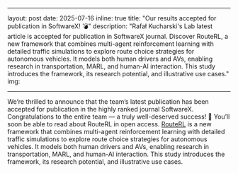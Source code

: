 
---
layout: post
date: 2025-07-16
inline: true
title: "Our results accepted for publication in SoftwareX! 💣"
description: "Rafał Kucharski's Lab latest article is accepted for publication in SoftwareX journal. Discover RouteRL, a new framework that combines multi-agent reinforcement learning with detailed traffic simulations to explore route choice strategies for autonomous vehicles. It models both human drivers and AVs, enabling research in transportation, MARL, and human-AI interaction. This study introduces the framework, its research potential, and illustrative use cases."
img: 
      
---
We’re thrilled to announce that the team’s latest publication has been accepted for publication in the highly ranked journal SoftwareX. Congratulations to the entire team — a truly well-deserved success! 👏
You’ll soon be able to read about RouteRL in open access. [RouteRL](https://arxiv.org/abs/2502.20065) is a new framework that combines multi-agent reinforcement learning with detailed traffic simulations to explore route choice strategies for autonomous vehicles. It models both human drivers and AVs, enabling research in transportation, MARL, and human-AI interaction. This study introduces the framework, its research potential, and illustrative use cases.

